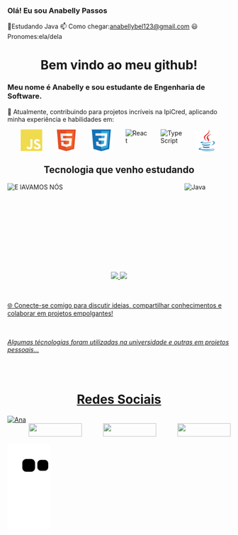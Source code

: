 ### Olá! Eu sou Anabelly Passos
🌱Estudando Java 
📫 Como chegar:anabellybel123@gmail.com
😃Pronomes:ela/dela

<div aling="center">
 <h1 align="center">Bem vindo ao meu github!</h1>
   <h3 aling="center"> Meu nome é Anabelly e sou estudante de Engenharia de Software.</h3>

💼 Atualmente, contribuindo para projetos incríveis na IpiCred, aplicando minha experiência e habilidades em:
<div style="display: flex; flex-wrap: wrap; justify-content: space-evenly; align-items: center;">
  <img src="https://raw.githubusercontent.com/devicons/devicon/master/icons/javascript/javascript-plain.svg" alt="JavaScript" title="JavaScript" width="50" height="50" />
  <img src="https://raw.githubusercontent.com/devicons/devicon/master/icons/html5/html5-original.svg" alt="HTML5" title="HTML5" width="50" height="50" />
  <img src="https://raw.githubusercontent.com/devicons/devicon/master/icons/css3/css3-original.svg" alt="CSS3" title="CSS3" width="50" height="50" />
  <img src="https://upload.wikimedia.org/wikipedia/commons/a/a7/React-icon.svg" alt="React" title="React" width="50" height="50" />
  <img src="https://upload.wikimedia.org/wikipedia/commons/4/4c/Typescript_logo_2020.svg" alt="TypeScript" title="TypeScript" width="50" height="50" />
  <img src="https://raw.githubusercontent.com/devicons/devicon/master/icons/java/java-original.svg" alt="Java" title="Java" width="50" height="50" />
</div>

        
   <h2 align="center">Tecnologia que venho estudando</h2>
   


 <div style="display: flex; justify-content: space-between; align-items: center;">

  <img align="center" alt="E lAVAMOS NÓS" height="200" width="400" src="https://res.cloudinary.com/practicaldev/image/fetch/s--on5plZ8s--/c_limit%2Cf_auto%2Cfl_progressive%2Cq_66%2Cw_800/https://dev-to-uploads.s3.amazonaws.com/uploads/articles/xjymr715t5l4m0ez9umb.gif">

  <img alt="Java" height="200" width="200" src="https://upload.wikimedia.org/wikipedia/pt/3/30/Java_programming_language_logo.svg">


</br>
</br>


</div>

<div align="center">
  <a href="https://github.com/anabellypassos">
   <img height="150em" src="https://github-readme-stats.vercel.app/api?username=anabellypassos&show_icons=true&theme=omni&include_all_commits=true&count_private=true"/>
  <img height="150em" src="https://github-readme-stats.vercel.app/api/top-langs/?username=anabellypassos&layout=compact&langs_count=7&theme=omni"/>
</div>

</br>
</br>

🌐 Conecte-se comigo para discutir ideias, compartilhar conhecimentos e colaborar em projetos empolgantes!

</br>
</br>
  <i align="center" >Algumas técnologias foram utilizadas na universidade e outras em projetos pessoais...</i>
   
  <br><br>
  



 <h1 align="center">Redes Sociais</h1>
    <img align="center" alt="Ana" heidth="200" width="400" src="https://cdn.picrew.me/shareImg/org/202403/2003689_TxLFxYgh.png">
<div style="display: flex; justify-content: space-between; align-items: center;">
  <a href="https://instagram.com/anabelly_dev" target="_blank">
    <img src="https://img.shields.io/badge/-Instagram-%23E4405F?style=for-the-badge&logo=instagram&logoColor=white" width="120" height="30" />
  </a>
  <a href="mailto:anabelly123@gmail.com" target="_blank">
    <img src="https://img.shields.io/badge/-Gmail-%23333?style=for-the-badge&logo=gmail&logoColor=white" width="120" height="30" />
  </a>
  <a href="https://www.linkedin.com/in/anabelly-passos-a4b44623b/" target="_blank">
    <img src="https://img.shields.io/badge/-LinkedIn-%230077B5?style=for-the-badge&logo=linkedin&logoColor=white" width="120" height="30" />
  </a>
</div>

</div>

![snake gif](https://github.com/anabellypassos/anabellypassos/blob/output/github-contribution-grid-snake.svg)
  
##
